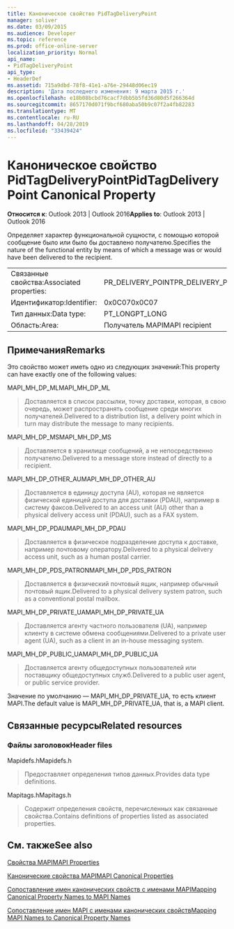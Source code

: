 ```yaml
---
title: Каноническое свойство PidTagDeliveryPoint
manager: soliver
ms.date: 03/09/2015
ms.audience: Developer
ms.topic: reference
ms.prod: office-online-server
localization_priority: Normal
api_name:
- PidTagDeliveryPoint
api_type:
- HeaderDef
ms.assetid: 715a9dbd-78f8-41e1-a76e-29448d06ec19
description: 'Дата последнего изменения: 9 марта 2015 г.'
ms.openlocfilehash: e18b08bcbd76cacf7dbb5b5fd36d80d5f266364d
ms.sourcegitcommit: 8657170d071f9bcf680aba50b9c07f2a4fb82283
ms.translationtype: MT
ms.contentlocale: ru-RU
ms.lasthandoff: 04/28/2019
ms.locfileid: "33439424"
---
```

# <a name="pidtagdeliverypoint-canonical-property"></a><span data-ttu-id="300a8-103">Каноническое свойство PidTagDeliveryPoint</span><span class="sxs-lookup"><span data-stu-id="300a8-103">PidTagDeliveryPoint Canonical Property</span></span>

  
  
<span data-ttu-id="300a8-104">**Относится к**: Outlook 2013 | Outlook 2016</span><span class="sxs-lookup"><span data-stu-id="300a8-104">**Applies to**: Outlook 2013 | Outlook 2016</span></span> 
  
<span data-ttu-id="300a8-105">Определяет характер функциональной сущности, с помощью которой сообщение было или было бы доставлено получателю.</span><span class="sxs-lookup"><span data-stu-id="300a8-105">Specifies the nature of the functional entity by means of which a message was or would have been delivered to the recipient.</span></span> 
  
|||
|:-----|:-----|
|<span data-ttu-id="300a8-106">Связанные свойства:</span><span class="sxs-lookup"><span data-stu-id="300a8-106">Associated properties:</span></span>  <br/> |<span data-ttu-id="300a8-107">PR_DELIVERY_POINT</span><span class="sxs-lookup"><span data-stu-id="300a8-107">PR_DELIVERY_POINT</span></span>  <br/> |
|<span data-ttu-id="300a8-108">Идентификатор:</span><span class="sxs-lookup"><span data-stu-id="300a8-108">Identifier:</span></span>  <br/> |<span data-ttu-id="300a8-109">0x0C07</span><span class="sxs-lookup"><span data-stu-id="300a8-109">0x0C07</span></span>  <br/> |
|<span data-ttu-id="300a8-110">Тип данных:</span><span class="sxs-lookup"><span data-stu-id="300a8-110">Data type:</span></span>  <br/> |<span data-ttu-id="300a8-111">PT_LONG</span><span class="sxs-lookup"><span data-stu-id="300a8-111">PT_LONG</span></span>  <br/> |
|<span data-ttu-id="300a8-112">Область:</span><span class="sxs-lookup"><span data-stu-id="300a8-112">Area:</span></span>  <br/> |<span data-ttu-id="300a8-113">Получатель MAPI</span><span class="sxs-lookup"><span data-stu-id="300a8-113">MAPI recipient</span></span>  <br/> |
   
## <a name="remarks"></a><span data-ttu-id="300a8-114">Примечания</span><span class="sxs-lookup"><span data-stu-id="300a8-114">Remarks</span></span>

<span data-ttu-id="300a8-115">Это свойство может иметь одно из следующих значений:</span><span class="sxs-lookup"><span data-stu-id="300a8-115">This property can have exactly one of the following values:</span></span> 
  
<span data-ttu-id="300a8-116">MAPI_MH_DP_ML</span><span class="sxs-lookup"><span data-stu-id="300a8-116">MAPI_MH_DP_ML</span></span> 
  
> <span data-ttu-id="300a8-117">Доставляется в список рассылки, точку доставки, которая, в свою очередь, может распространять сообщение среди многих получателей.</span><span class="sxs-lookup"><span data-stu-id="300a8-117">Delivered to a distribution list, a delivery point which in turn may distribute the message to many recipients.</span></span>
    
<span data-ttu-id="300a8-118">MAPI_MH_DP_MS</span><span class="sxs-lookup"><span data-stu-id="300a8-118">MAPI_MH_DP_MS</span></span> 
  
> <span data-ttu-id="300a8-119">Доставляется в хранилище сообщений, а не непосредственно получателю.</span><span class="sxs-lookup"><span data-stu-id="300a8-119">Delivered to a message store instead of directly to a recipient.</span></span>
    
<span data-ttu-id="300a8-120">MAPI_MH_DP_OTHER_AU</span><span class="sxs-lookup"><span data-stu-id="300a8-120">MAPI_MH_DP_OTHER_AU</span></span> 
  
> <span data-ttu-id="300a8-121">Доставляется в единицу доступа (AU), которая не является физической единицей доступа для доставки (PDAU), например в систему факсов.</span><span class="sxs-lookup"><span data-stu-id="300a8-121">Delivered to an access unit (AU) other than a physical delivery access unit (PDAU), such as a FAX system.</span></span>
    
<span data-ttu-id="300a8-122">MAPI_MH_DP_PDAU</span><span class="sxs-lookup"><span data-stu-id="300a8-122">MAPI_MH_DP_PDAU</span></span> 
  
> <span data-ttu-id="300a8-123">Доставляется в физическое подразделение доступа к доставке, например почтовому оператору.</span><span class="sxs-lookup"><span data-stu-id="300a8-123">Delivered to a physical delivery access unit, such as a human postal carrier.</span></span>
    
<span data-ttu-id="300a8-124">MAPI_MH_DP_PDS_PATRON</span><span class="sxs-lookup"><span data-stu-id="300a8-124">MAPI_MH_DP_PDS_PATRON</span></span> 
  
> <span data-ttu-id="300a8-125">Доставляется в физический почтовый ящик, например обычный почтовый ящик.</span><span class="sxs-lookup"><span data-stu-id="300a8-125">Delivered to a physical delivery system patron, such as a conventional postal mailbox.</span></span>
    
<span data-ttu-id="300a8-126">MAPI_MH_DP_PRIVATE_UA</span><span class="sxs-lookup"><span data-stu-id="300a8-126">MAPI_MH_DP_PRIVATE_UA</span></span> 
  
> <span data-ttu-id="300a8-127">Доставляется агенту частного пользователя (UA), например клиенту в системе обмена сообщениями.</span><span class="sxs-lookup"><span data-stu-id="300a8-127">Delivered to a private user agent (UA), such as a client in an in-house messaging system.</span></span>
    
<span data-ttu-id="300a8-128">MAPI_MH_DP_PUBLIC_UA</span><span class="sxs-lookup"><span data-stu-id="300a8-128">MAPI_MH_DP_PUBLIC_UA</span></span> 
  
> <span data-ttu-id="300a8-129">Доставляется агенту общедоступных пользователей или поставщику общедоступных служб.</span><span class="sxs-lookup"><span data-stu-id="300a8-129">Delivered to a public user agent, or public service provider.</span></span>
    
<span data-ttu-id="300a8-130">Значение по умолчанию — MAPI_MH_DP_PRIVATE_UA, то есть клиент MAPI.</span><span class="sxs-lookup"><span data-stu-id="300a8-130">The default value is MAPI_MH_DP_PRIVATE_UA, that is, a MAPI client.</span></span> 
  
## <a name="related-resources"></a><span data-ttu-id="300a8-131">Связанные ресурсы</span><span class="sxs-lookup"><span data-stu-id="300a8-131">Related resources</span></span>

### <a name="header-files"></a><span data-ttu-id="300a8-132">Файлы заголовок</span><span class="sxs-lookup"><span data-stu-id="300a8-132">Header files</span></span>

<span data-ttu-id="300a8-133">Mapidefs.h</span><span class="sxs-lookup"><span data-stu-id="300a8-133">Mapidefs.h</span></span>
  
> <span data-ttu-id="300a8-134">Предоставляет определения типов данных.</span><span class="sxs-lookup"><span data-stu-id="300a8-134">Provides data type definitions.</span></span>
    
<span data-ttu-id="300a8-135">Mapitags.h</span><span class="sxs-lookup"><span data-stu-id="300a8-135">Mapitags.h</span></span>
  
> <span data-ttu-id="300a8-136">Содержит определения свойств, перечисленных как связанные свойства.</span><span class="sxs-lookup"><span data-stu-id="300a8-136">Contains definitions of properties listed as associated properties.</span></span>
    
## <a name="see-also"></a><span data-ttu-id="300a8-137">См. также</span><span class="sxs-lookup"><span data-stu-id="300a8-137">See also</span></span>



[<span data-ttu-id="300a8-138">Свойства MAPI</span><span class="sxs-lookup"><span data-stu-id="300a8-138">MAPI Properties</span></span>](mapi-properties.md)
  
[<span data-ttu-id="300a8-139">Канонические свойства MAPI</span><span class="sxs-lookup"><span data-stu-id="300a8-139">MAPI Canonical Properties</span></span>](mapi-canonical-properties.md)
  
[<span data-ttu-id="300a8-140">Сопоставление имен канонических свойств с именами MAPI</span><span class="sxs-lookup"><span data-stu-id="300a8-140">Mapping Canonical Property Names to MAPI Names</span></span>](mapping-canonical-property-names-to-mapi-names.md)
  
[<span data-ttu-id="300a8-141">Сопоставление имен MAPI с именами канонических свойств</span><span class="sxs-lookup"><span data-stu-id="300a8-141">Mapping MAPI Names to Canonical Property Names</span></span>](mapping-mapi-names-to-canonical-property-names.md)

